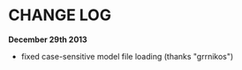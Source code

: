 CHANGE LOG
==========

**December 29th 2013**
- fixed case-sensitive model file loading (thanks "grrnikos")
